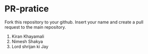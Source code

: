 # PR-pratice
Fork this repository to your github. Insert your name and create a pull request to the main repository.
1. Kiran Khayamali
2. Nimesh Shakya
3. Lord shrijan ki Jay
